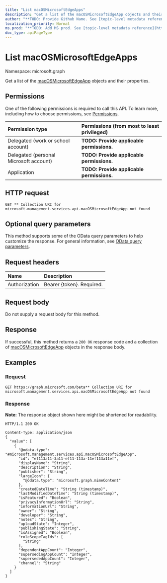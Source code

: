 ```yaml
---
title: "List macOSMicrosoftEdgeApps"
description: "Get a list of the macOSMicrosoftEdgeApp objects and their properties."
author: "**TODO: Provide Github Name. See [topic-level metadata reference](https://msgo.azurewebsites.net/add/document/guidelines/metadata.html#topic-level-metadata)**"
localization_priority: Normal
ms.prod: "**TODO: Add MS prod. See [topic-level metadata reference](https://msgo.azurewebsites.net/add/document/guidelines/metadata.html#topic-level-metadata)**"
doc_type: apiPageType
---
```


# List macOSMicrosoftEdgeApps
Namespace: microsoft.graph

Get a list of the [macOSMicrosoftEdgeApp](../resources/macosmicrosoftedgeapp.md) objects and their properties.

## Permissions
One of the following permissions is required to call this API. To learn more, including how to choose permissions, see [Permissions](/graph/permissions-reference).

|Permission type|Permissions (from most to least privileged)|
|:---|:---|
|Delegated (work or school account)|**TODO: Provide applicable permissions.**|
|Delegated (personal Microsoft account)|**TODO: Provide applicable permissions.**|
|Application|**TODO: Provide applicable permissions.**|

## HTTP request

<!-- {
  "blockType": "ignored"
}
-->
``` http
GET ** Collection URI for microsoft.management.services.api.macOSMicrosoftEdgeApp not found
```

## Optional query parameters
This method supports some of the OData query parameters to help customize the response. For general information, see [OData query parameters](/graph/query-parameters).

## Request headers
|Name|Description|
|:---|:---|
|Authorization|Bearer {token}. Required.|

## Request body
Do not supply a request body for this method.

## Response

If successful, this method returns a `200 OK` response code and a collection of [macOSMicrosoftEdgeApp](../resources/macosmicrosoftedgeapp.md) objects in the response body.

## Examples

### Request
<!-- {
  "blockType": "request",
  "name": "get_macosmicrosoftedgeapp"
}
-->
``` http
GET https://graph.microsoft.com/beta** Collection URI for microsoft.management.services.api.macOSMicrosoftEdgeApp not found
```


### Response
**Note:** The response object shown here might be shortened for readability.
<!-- {
  "blockType": "response",
  "truncated": true,
  "@odata.type": "Collection(microsoft.management.services.api.macOSMicrosoftEdgeApp)"
}
-->
``` http
HTTP/1.1 200 OK

Content-Type: application/json
{
  "value": [
    {
      "@odata.type": "#microsoft.management.services.api.macOSMicrosoftEdgeApp",
      "id": "ef113a11-3a11-ef11-113a-11ef113a11ef",
      "displayName": "String",
      "description": "String",
      "publisher": "String",
      "largeIcon": {
        "@odata.type": "microsoft.graph.mimeContent"
      },
      "createdDateTime": "String (timestamp)",
      "lastModifiedDateTime": "String (timestamp)",
      "isFeatured": "Boolean",
      "privacyInformationUrl": "String",
      "informationUrl": "String",
      "owner": "String",
      "developer": "String",
      "notes": "String",
      "uploadState": "Integer",
      "publishingState": "String",
      "isAssigned": "Boolean",
      "roleScopeTagIds": [
        "String"
      ],
      "dependentAppCount": "Integer",
      "supersedingAppCount": "Integer",
      "supersededAppCount": "Integer",
      "channel": "String"
    }
  ]
}
```


